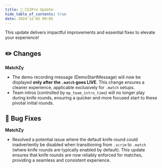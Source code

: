```yaml
---
title: 🚀 CS2Pro Update
hide_table_of_contents: true
date: 2024-12-02 09:05
---
```


This update delivers impactful improvements and essential fixes to elevate your experience!<br/>

## ✏️ Changes
**MatchZy**
- The demo recording message (DemoStartMessage) will now be displayed **only after the `.match` goes LIVE**. This change ensures a cleaner experience, applicable exclusively for `.match` setups.
- Team intros (controlled by `mp_team_intro_time`) will no longer play during knife rounds, ensuring a quicker and more focused start to these pivotal initial rounds.

## 🐛 Bug Fixes
**MatchZy**
- Resolved a potential issue where the default knife round could inadvertently be disabled when transitioning from `.scrim` to `.match` (where knife rounds are typically enabled by default). This update ensures that knife rounds are now reliably enforced for matches, providing a seamless and consistent experience.
